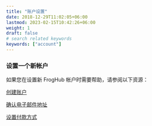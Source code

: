 ```yaml
---
title: "账户设置"
date: 2018-12-29T11:02:05+06:00
lastmod: 2023-02-15T10:42:26+06:00
weight: 1
draft: false
# search related keywords
keywords: ["account"]
---
```


### 设置一个新帐户

如果您在设置新 FrogHub 帐户时需要帮助，请参阅以下资源：

[创建账户]()

[确认电子邮件地址]()

[设置付款方式]()
